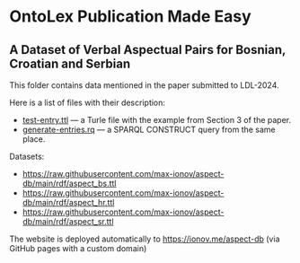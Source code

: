 # OntoLex Publication Made Easy
## A Dataset of Verbal Aspectual Pairs for Bosnian, Croatian and Serbian

This folder contains data mentioned in the paper submitted to LDL-2024.

Here is a list of files with their description:
* [test-entry.ttl](test-entry.ttl) — a Turle file with the example from Section 3 of the paper.
* [generate-entries.rq](generate-entries.rq) — a SPARQL CONSTRUCT query from the same place.

Datasets:
* https://raw.githubusercontent.com/max-ionov/aspect-db/main/rdf/aspect_bs.ttl
* https://raw.githubusercontent.com/max-ionov/aspect-db/main/rdf/aspect_hr.ttl
* https://raw.githubusercontent.com/max-ionov/aspect-db/main/rdf/aspect_sr.ttl

The website is deployed automatically to https://ionov.me/aspect-db (via GitHub pages with a custom domain)

